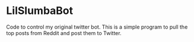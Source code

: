 # LilSlumbaBot
Code to control my original twitter bot.
This is a simple program to pull the top posts from Reddit and post them to Twitter.
